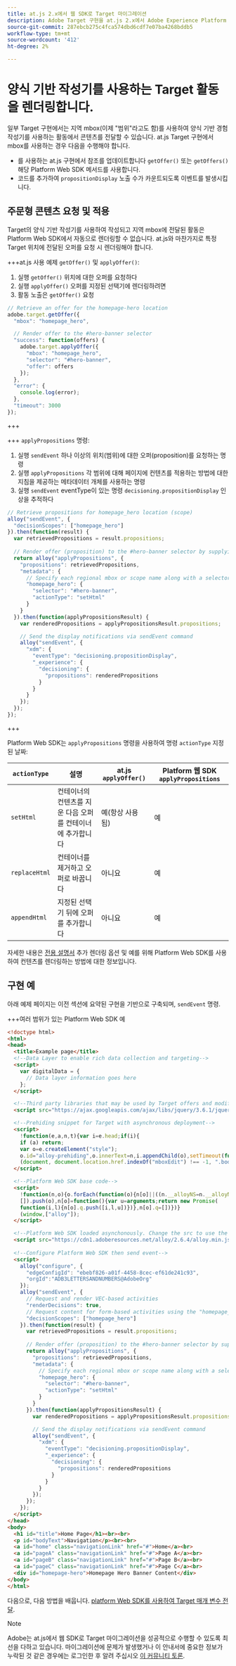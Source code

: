 ```yaml
---
title: at.js 2.x에서 웹 SDK로 Target 마이그레이션
description: Adobe Target 구현을 at.js 2.x에서 Adobe Experience Platform Web SDK로 마이그레이션하는 방법을 알아봅니다. 항목에는 라이브러리 개요, 구현 차이점 및 기타 주목할 만한 설명서가 포함됩니다.
source-git-commit: 287ebcb275c4fca574dbd6cdf7e07ba4268bddb5
workflow-type: tm+mt
source-wordcount: '412'
ht-degree: 2%

---
```


# 양식 기반 작성기를 사용하는 Target 활동을 렌더링합니다.

일부 Target 구현에서는 지역 mbox(이제 &quot;범위&quot;라고도 함)를 사용하여 양식 기반 경험 작성기를 사용하는 활동에서 콘텐츠를 전달할 수 있습니다. at.js Target 구현에서 mbox를 사용하는 경우 다음을 수행해야 합니다.

* 를 사용하는 at.js 구현에서 참조를 업데이트합니다 `getOffer()` 또는 `getOffers()` 해당 Platform Web SDK 메서드를 사용합니다.
* 코드를 추가하여 `propositionDisplay` 노출 수가 카운트되도록 이벤트를 발생시킵니다.

## 주문형 콘텐츠 요청 및 적용

Target의 양식 기반 작성기를 사용하여 작성되고 지역 mbox에 전달된 활동은 Platform Web SDK에서 자동으로 렌더링할 수 없습니다. at.js와 마찬가지로 특정 Target 위치에 전달된 오퍼를 요청 시 렌더링해야 합니다.


+++at.js 사용 예제 `getOffer()` 및 `applyOffer()`:

1. 실행 `getOffer()` 위치에 대한 오퍼를 요청하다
1. 실행 `applyOffer()` 오퍼를 지정된 선택기에 렌더링하려면
1. 활동 노출은 `getOffer()` 요청

```JavaScript
// Retrieve an offer for the homepage-hero location
adobe.target.getOffer({
  "mbox": "homepage_hero",

  // Render offer to the #hero-banner selector
  "success": function(offers) {
    adobe.target.applyOffer({
      "mbox": "homepage_hero",
      "selector": "#hero-banner",
      "offer": offers
    });
  },
  "error": {
    console.log(error);
  },
  "timeout": 3000
});
```

+++

+++ `applyPropositions` 명령:

1. 실행 `sendEvent` 하나 이상의 위치(범위)에 대한 오퍼(proposition)를 요청하는 명령
1. 실행 `applyPropositions` 각 범위에 대해 페이지에 컨텐츠를 적용하는 방법에 대한 지침을 제공하는 메타데이터 개체를 사용하는 명령
1. 실행 `sendEvent` eventType이 있는 명령 `decisioning.propositionDisplay` 인상을 추적하다

```JavaScript
// Retrieve propositions for homepage_hero location (scope)
alloy("sendEvent", {
  "decisionScopes": ["homepage_hero"]
}).then(function(result) {
  var retrievedPropositions = result.propositions;
    
  // Render offer (proposition) to the #hero-banner selector by supplying extra metadata
  return alloy("applyPropositions", {
    "propositions": retrievedPropositions,
    "metadata": {
      // Specify each regional mbox or scope name along with a selector and actionType
      "homepage_hero": {
        "selector": "#hero-banner",
        "actionType": "setHtml"
      }
    }
  }).then(function(applyPropositionsResult) {
    var renderedPropositions = applyPropositionsResult.propositions;

    // Send the display notifications via sendEvent command
    alloy("sendEvent", {
      "xdm": {
        "eventType": "decisioning.propositionDisplay",
        "_experience": {
          "decisioning": {
            "propositions": renderedPropositions
          }
        }
      }
    });
  });
});
```

+++

Platform Web SDK는 `applyPropositions` 명령을 사용하여 명령 `actionType` 지정된 날짜:

| `actionType` | 설명 | at.js `applyOffer()` | Platform 웹 SDK `applyPropositions` |
| --- | --- | --- | --- |
| `setHtml` | 컨테이너의 컨텐츠를 지운 다음 오퍼를 컨테이너에 추가합니다 | 예(항상 사용됨) | 예 |
| `replaceHtml` | 컨테이너를 제거하고 오퍼로 바꿉니다 | 아니요 | 예 |
| `appendHtml` | 지정된 선택기 뒤에 오퍼를 추가합니다 | 아니요 | 예 |

자세한 내용은 [전용 설명서](https://experienceleague.adobe.com/docs/experience-platform/edge/personalization/rendering-personalization-content.html) 추가 렌더링 옵션 및 예를 위해 Platform Web SDK를 사용하여 컨텐츠를 렌더링하는 방법에 대한 정보입니다.

## 구현 예

아래 예제 페이지는 이전 섹션에 요약된 구현을 기반으로 구축되며, `sendEvent` 명령.

+++여러 범위가 있는 Platform Web SDK 예

```HTML
<!doctype html>
<html>
<head>
  <title>Example page</title>
  <!--Data Layer to enable rich data collection and targeting-->
  <script>
    var digitalData = { 
      // Data layer information goes here
    };
  </script>

  <!--Third party libraries that may be used by Target offers and modifications-->
  <script src="https://ajax.googleapis.com/ajax/libs/jquery/3.6.1/jquery.min.js"></script>

  <!--Prehiding snippet for Target with asynchronous deployment-->
  <script>
    !function(e,a,n,t){var i=e.head;if(i){
    if (a) return;
    var o=e.createElement("style");
    o.id="alloy-prehiding",o.innerText=n,i.appendChild(o),setTimeout(function(){o.parentNode&&o.parentNode.removeChild(o)},t)}}
    (document, document.location.href.indexOf("mboxEdit") !== -1, ".body { opacity: 0 !important }", 3000);
  </script>

  <!--Platform Web SDK base code-->
  <script>
    !function(n,o){o.forEach(function(o){n[o]||((n.__alloyNS=n.__alloyNS||
    []).push(o),n[o]=function(){var u=arguments;return new Promise(
    function(i,l){n[o].q.push([i,l,u])})},n[o].q=[])})}
    (window,["alloy"]);
  </script>

  <!--Platform Web SDK loaded asynchonously. Change the src to use the latest supported version.-->
  <script src="https://cdn1.adoberesources.net/alloy/2.6.4/alloy.min.js" async></script>
  
  <!--Configure Platform Web SDK then send event-->
  <script>
    alloy("configure", {
      "edgeConfigId": "ebebf826-a01f-4458-8cec-ef61de241c93",
      "orgId":"ADB3LETTERSANDNUMBERS@AdobeOrg"
    });
    alloy("sendEvent", {
      // Request and render VEC-based activities
      "renderDecisions": true,
      // Request content for form-based activities using the "homepage_hero" scope
      "decisionScopes": ["homepage_hero"]
    }).then(function(result) {
      var retrievedPropositions = result.propositions;
        
      // Render offer (proposition) to the #hero-banner selector by supplying extra metadata
      return alloy("applyPropositions", {
        "propositions": retrievedPropositions,
        "metadata": {
          // Specify each regional mbox or scope name along with a selector and actionType
          "homepage_hero": {
            "selector": "#hero-banner",
            "actionType": "setHtml"
          }
        }
      }).then(function(applyPropositionsResult) {
        var renderedPropositions = applyPropositionsResult.propositions;

        // Send the display notifications via sendEvent command
        alloy("sendEvent", {
          "xdm": {
            "eventType": "decisioning.propositionDisplay",
            "_experience": {
              "decisioning": {
                "propositions": renderedPropositions
              }
            }
          }
        });
      });
    });
  </script>
</head>
<body>
  <h1 id="title">Home Page</h1><br><br>
  <p id="bodyText">Navigation</p><br><br>
  <a id="home" class="navigationLink" href="#">Home</a><br>
  <a id="pageA" class="navigationLink" href="#">Page A</a><br>
  <a id="pageB" class="navigationLink" href="#">Page B</a><br>
  <a id="pageC" class="navigationLink" href="#">Page C</a><br>
  <div id="homepage-hero">Homepage Hero Banner Content</div>
</body>
</html>
```

다음으로, 다음 방법을 배웁니다. [platform Web SDK를 사용하여 Target 매개 변수 전달](send-parameters.md).

>[!NOTE]
>
>Adobe는 at.js에서 웹 SDK로 Target 마이그레이션을 성공적으로 수행할 수 있도록 최선을 다하고 있습니다. 마이그레이션에 문제가 발생했거나 이 안내서에 중요한 정보가 누락된 것 같은 경우에는 로그인한 후 알려 주십시오 [이 커뮤니티 토론](https://experienceleaguecommunities.adobe.com/t5/adobe-experience-platform-data/tutorial-discussion-migrate-target-from-at-js-to-web-sdk/m-p/575587#M463).